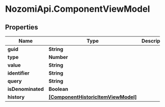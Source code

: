 # NozomiApi.ComponentViewModel

## Properties
Name | Type | Description | Notes
------------ | ------------- | ------------- | -------------
**guid** | **String** |  | [optional] 
**type** | **Number** |  | [optional] 
**value** | **String** |  | [optional] 
**identifier** | **String** |  | [optional] 
**query** | **String** |  | [optional] 
**isDenominated** | **Boolean** |  | [optional] 
**history** | [**[ComponentHistoricItemViewModel]**](ComponentHistoricItemViewModel.md) |  | [optional] 
